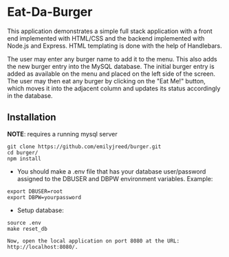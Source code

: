# Eat-Da-Burger

This application demonstrates a simple full stack application with a front end implemented with HTML/CSS and the backend implemented with Node.js and Express. HTML templating is done with the help of Handlebars.

The user may enter any burger name to add it to the menu. This also adds the new burger entry into the MySQL database. The initial burger entry is added as available on the menu and placed on the left side of the screen. The user may then eat any burger by clicking on the "Eat Me!" button, which moves it into the adjacent column and updates its status accordingly in the database.

## Installation
**NOTE**: requires a running mysql server
```
git clone https://github.com/emilyjreed/burger.git
cd burger/
npm install
```
* You should make a .env file that has your database user/password assigned to the DBUSER and DBPW environment variables. Example:
```
export DBUSER=root
export DBPW=yourpassword
```
* Setup database:
```
source .env
make reset_db

Now, open the local application on port 8080 at the URL: http://localhost:8080/.

